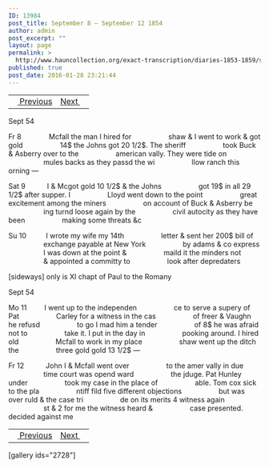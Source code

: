 ```yaml
---
ID: 13984
post_title: September 8 – September 12 1854
author: admin
post_excerpt: ""
layout: page
permalink: >
  http://www.hauncollection.org/exact-transcription/diaries-1853-1859/september-8-september-12-1854/
published: true
post_date: 2016-01-28 23:21:44
---
```

<table style="width: 100%;" align="center">
<tbody>
<tr>
<td><a href="http://www.hauncollection.org/version-2/version-ii-series-ii/september-6-september-7-1854/"><img src="https://lh3.googleusercontent.com/-EFJpxxNiPNw/VqgtWBCZrMI/AAAAAAAAAFU/WfY4lPFWWkg/s800-Ic42/Soeb-Plain-Arrows-8-10px.png" alt="" width="10" height="10" /> Previous</a></td>
<td style="text-align: right;"><a href="http://www.hauncollection.org/version-2/diaries-1853-1859/september-12-september-18-1854/">Next <img src="https://lh3.googleusercontent.com/-67k0cYlpXHw/VqgtWKz1MXI/AAAAAAAAAFU/k9PW_Piyurk/s800-Ic42/Soeb-Plain-Arrows-5-10px.png" alt="" width="10" height="10" /></a></td>
</tr>
</tbody>
</table>
Sept 54

Fr 8              Mcfall the man I hired for
<span style="margin-left: 70px;">shaw &amp; I went to work &amp; got gold
<span style="margin-left: 70px;">14$ the Johns got 20 1/2$. The sheriff
<span style="margin-left: 70px;">took Buck &amp; Asberry over to the
<span style="margin-left: 70px;">american vally. They were tide on
<span style="margin-left: 70px;">mules backs as they passd the wi
<span style="margin-left: 70px;">llow ranch this orning —</span></span></span></span></span></span>

Sat 9           I &amp; Mcgot gold 10 1/2$ &amp; the Johns
<span style="margin-left: 70px;">got 19$ in all 29 1/2$ after supper. I
<span style="margin-left: 70px;">Lloyd went down to the point
<span style="margin-left: 70px;">great excitement among the miners
<span style="margin-left: 70px;">on account of Buck &amp; Asberry be
<span style="margin-left: 70px;">ing turnd loose again by the
<span style="margin-left: 70px;">civil autocity as they have been
<span style="margin-left: 70px;">making some threats &amp;c</span></span></span></span></span></span></span>

Su 10          I wrote my wife my 14th
<span style="margin-left: 70px;">letter &amp; sent her 200$ bill of
<span style="margin-left: 70px;">exchange payable at New York
<span style="margin-left: 70px;">by adams &amp; co express
<span style="margin-left: 70px;">I was down at the point &amp;
<span style="margin-left: 70px;">maild it the minders not
<span style="margin-left: 70px;">&amp; appointed a committy to
<span style="margin-left: 70px;">look after depredaters  </span></span></span></span></span></span></span>

[sideways]
only is XI chapt of Paul to the Romany

Sept 54

Mo 11         I went up to the independen
<span style="margin-left: 70px;">ce to serve a supery of Pat
<span style="margin-left: 70px;">Carley for a witness in the cas
<span style="margin-left: 70px;">of freer &amp; Vaughn he refusd
<span style="margin-left: 70px;">to go I mad him a tender
<span style="margin-left: 70px;">of 8$ he was afraid not to
<span style="margin-left: 70px;">take it. I put in the day in
<span style="margin-left: 70px;">pooking around. I hired old
<span style="margin-left: 70px;">Mcfall to work in my place
<span style="margin-left: 70px;">shaw went up the ditch the
<span style="margin-left: 70px;">three gold gold 13 1/2$ —</span></span></span></span></span></span></span></span></span></span>

Fr 12           John I &amp; Mcfall went over
<span style="margin-left: 70px;">to the amer vally in due
<span style="margin-left: 70px;">time court was opend ward
<span style="margin-left: 70px;">the jduge. Pat Hunley under
<span style="margin-left: 70px;">took my case in the place of
<span style="margin-left: 70px;">able. Tom cox sick to the pla
<span style="margin-left: 70px;">ntiff fild five different objections
<span style="margin-left: 70px;">but was over ruld &amp; the case tri
<span style="margin-left: 70px;">de on its merits 4 witness again
<span style="margin-left: 70px;">st &amp; 2 for me the witness heard &amp;
<span style="margin-left: 70px;">case presented. decided against me</span></span></span></span></span></span></span></span></span></span>
<table style="width: 100%;" align="center">
<tbody>
<tr>
<td><a href="http://www.hauncollection.org/version-2/version-ii-series-ii/september-6-september-7-1854/"><img src="https://lh3.googleusercontent.com/-EFJpxxNiPNw/VqgtWBCZrMI/AAAAAAAAAFU/WfY4lPFWWkg/s800-Ic42/Soeb-Plain-Arrows-8-10px.png" alt="" width="10" height="10" /> Previous</a></td>
<td style="text-align: right;"><a href="http://www.hauncollection.org/version-2/diaries-1853-1859/september-12-september-18-1854/">Next <img src="https://lh3.googleusercontent.com/-67k0cYlpXHw/VqgtWKz1MXI/AAAAAAAAAFU/k9PW_Piyurk/s800-Ic42/Soeb-Plain-Arrows-5-10px.png" alt="" width="10" height="10" /></a></td>
</tr>
</tbody>
</table>
[gallery ids="2728"]

&nbsp;
